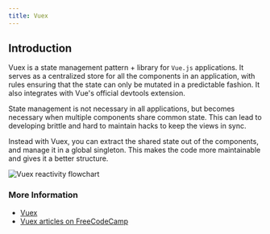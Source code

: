 ```yaml
---
title: Vuex
---
```

## Introduction

Vuex is a state management pattern + library for `Vue.js` applications. It serves as a centralized store for all the components in an application, with rules ensuring that the state can only be mutated in a predictable fashion. It also integrates with Vue's official devtools extension.

State management is not necessary in all applications, but becomes necessary when multiple components share common state. This can lead to developing brittle and hard to maintain hacks to keep the views in sync. 

Instead with Vuex, you can extract the shared state out of the components, and manage it in a global singleton. This makes the code more maintainable and gives it a better structure. 

![Vuex reactivity flowchart](https://vuex.vuejs.org/vuex.png)

### More Information

- [Vuex](https://vuex.vuejs.org/)
- [Vuex articles on FreeCodeCamp](https://medium.freecodecamp.org/tagged/vuex)